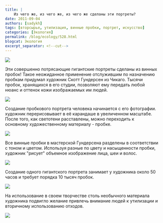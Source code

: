 ```yaml
---
title: |
    Из чего же, из чего же, из чего же сделаны эти портреты?
date: 2011-09-04
authors: [sadykh]
tags: [вторсырье, утилизация, винные пробки, портрет, искусство]
categories: [Экология]
permalink: /blog/ecology/528.html
blogcat: Экология
excerpt_separator: <!--cut-->
---
```



![](http://itw66.ru/uploads/images/00/00/05/2011/09/04/ecf874.jpg)

Эти совершенно потрясающие гигантские портреты сделаны из винных пробок! Такое неожиданное применение отслужившим по назначению пробкам придумал художник Скотт Гундерсен из Чикаго. Тысячи пробок, хранящихся в его студии, позволяют ему передать любой нюанс и оттенок кожи изображаемых им людей.


<!--cut-->



![](http://itw66.ru/uploads/images/00/00/05/2011/09/04/b99ad3.jpg)


Создание пробкового портрета человека начинается с его фотографии. художник перерисовывает в её карандаше в увеличенном масштабе. После того, как светотени расставлены, можно переходить к основному художественному материалу - пробке.


![](http://itw66.ru/uploads/images/00/00/05/2011/09/04/da69da.jpg)


Все винные пробки в мастерской Гундерсена разделены в соответствии с тоном и цветом. Используя разные по цвету и насыщенности пробки, художник "рисует" объемное изображение лица, шеи и волос. 


![](http://itw66.ru/uploads/images/00/00/05/2011/09/04/b5df34.jpg)


Создание одного гигантского портрета занимает у художника около 50 часов и требует порядка 10 тысяч пробок.


![](http://itw66.ru/uploads/images/00/00/05/2011/09/04/84f0ad.jpg)


На использование в своем творчестве столь необычного материала художника подвигло желание привлечь внимание людей к утилизации и вторичному использованию отходов. 


![](http://itw66.ru/uploads/images/00/00/05/2011/09/04/59348b.jpg)


